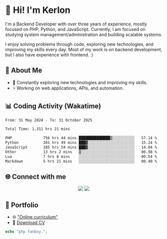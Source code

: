 # 👋 Hi! I'm Kerlon

I'm a Backend Developer with over three years of experience, mostly focused on PHP, Python, and JavaScript. Currently, I am focused on studying system management/administration and building scalable systems.

I enjoy solving problems through code, exploring new technologies, and improving my skills every day. Most of my work is on backend development, but I also have experience with frontend. :)

## 🚀 About Me

* 🌱 Constantly exploring new technologies and improving my skills.
* ⚡ Working on web applications, APIs, and automation.

## 📊 Coding Activity (Wakatime)

<!--START_SECTION:waka-->

```txt
From: 31 May 2024 - To: 31 October 2025

Total Time: 1,311 hrs 21 mins

PHP              756 hrs 44 mins ██████████████▒░░░░░░░░░░   57.14 %
Python           201 hrs 49 mins ███▓░░░░░░░░░░░░░░░░░░░░░   15.24 %
JavaScript       185 hrs 54 mins ███▓░░░░░░░░░░░░░░░░░░░░░   14.04 %
Other            13 hrs 2 mins   ▒░░░░░░░░░░░░░░░░░░░░░░░░   00.98 %
Lua              7 hrs 8 mins    ░░░░░░░░░░░░░░░░░░░░░░░░░   00.54 %
Markdown         5 hrs 21 mins   ░░░░░░░░░░░░░░░░░░░░░░░░░   00.40 %
```

<!--END_SECTION:waka-->

## 🌐 Connect with me

<p align="center">
    <a href="https://www.linkedin.com/in/kerlon-fernandes"><img src="https://skillicons.dev/icons?i=linkedin" /></a>
    <a href="https://github.com/kerlonfernandes"><img src="https://skillicons.dev/icons?i=github" /></a>
</p>

## 📌 Portfolio

* 🌐 ["Online curriculum"](https://kerlon.com.br/)
* 📄 [Download CV](https://kerlon.com.br/assets/resumes/resume_en-us.pdf)

```php
echo "php fanboy.";
```
